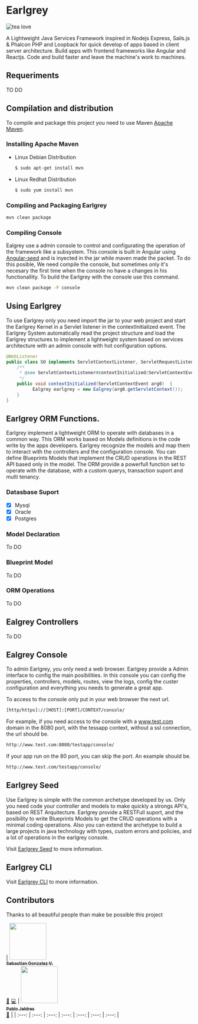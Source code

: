 # Earlgrey
![tea love](https://raw.githubusercontent.com/acalvoa/EARLGREY/extra/resources/Earl_Grey.jpg)

A Lightweight Java Services Framework inspired in Nodejs Express, Sails.js &amp; Phalcon PHP and Loopback for quick develop of apps based in client server architecture. Build apps with frontend frameworks like Angular and Reactjs. Code and build faster and leave the machine's work to machines.

## Requeriments 

TO DO

## Compilation and distribution

To compile and package this project you need to use Maven [Apache Maven](https://maven.apache.org/).

### Installing Apache Maven

- Linux Debian Distribution
   
   ```bash
   $ sudo apt-get install mvn
   ```
- Linux Redhat Distribution
   
   ```bash
   $ sudo yum install mvn
   ```

### Compiling and Packaging Earlgrey

```bash
mvn clean package
```

### Compiling Console

Ealgrey use a admin console to control and configurating the operation of the framework like a subsystem. This console is built in Angular using [Angular-seed](https://github.com/mgechev/angular-seed) and is inyected in the jar while maven made the packet. To do this posible, We need compile the console, but sometimes only it's necesary the first time when the console no have a changes in his functionallity. To build the Earlgrey with the console use this command.

```bash
mvn clean package -P console
```

## Using Earlgrey

To use Earlgrey only you need import the jar to your web project and start the Earlgrey Kernel in a Servlet listener in the contextInitialized event. The Earlgrey System automatically read the project structure and load the Earlgrey structures to implement a lightweight system based on services architecture with an admin console with hot configuration options.

```java
@WebListener
public class SO implements ServletContextListener, ServletRequestListener {
	/**
     * @see ServletContextListener#contextInitialized(ServletContextEvent)
     */
    public void contextInitialized(ServletContextEvent arg0)  { 
    	  Ealgrey earlgrey = new Ealgrey(arg0.getServletContext());
    }
}
```
## Earlgrey ORM Functions.

Earlgrey implement a lightweight ORM to operate with databases in a common way. This ORM works based on Models definitions in the code write by the apps developers. Earlgrey recognize the models and map them to interact with the controllers and the configuration console. You can define Blueprints Models that implement the CRUD operations in the REST API based only in the model. The ORM provide a powerfull function set to operate with the database, with a custom querys, transaction suport and multi tenancy.

### Datasbase Suport

* [X] Mysql
* [X] Oracle
* [X] Postgres

### Model Declaration

To DO

### Blueprint Model

To DO

### ORM Operations

To DO

## Ealgrey Controllers

To DO

## Ealgrey Console

To admin Earlgrey, you only need a web browser. Earlgrey provide a Admin interface to config the main posibilities. In this console you can config the properties, controllers, models, routes, view the logs, config the custer configuration and everything you needs to generate a great app.

To access to the console only put in your web browser the next url.

```bash
[http/https]://[HOST]:[PORT]/CONTEXT/console/
```

For example, if you need access to the console with a www.test.com domain in the 8080 port, with the tessapp context, without a ssl connection, the url should be. 

```bash
http://www.test.com:8080/testapp/console/
```

If your app run on the 80 port, you can skip the port. An example should be.

```bash
http://www.test.com/testapp/console/
```


## Earlgrey Seed

Use Earlgrey is simple with the common archetype developed by us. Only you need code your controller and models to make quickly a strongs API's, based on REST Arquitecture. Earlgrey provide a RESTFull suport, and the posibility to write Blueprints Models to get the CRUD operations with a minimal coding operations. Also you can extend the archetype to build a large projects in java technology with types, custom errors and policies, and a lot of operations in the earlgrey console.

Visit [Earlgrey Seed](https://github.com/acalvoa/Ealgrey_seed) to more information.

## Earlgrey CLI

Visit [Earlgrey CLI](https://github.com/brutalchrist/earlgrey-cli) to more information.

## Contributors

Thanks to all beautiful people than make be possible this project

<!-- ALL-CONTRIBUTORS-LIST:START - Do not remove or modify this section -->
<!-- prettier-ignore -->
| [<img src="https://avatars3.githubusercontent.com/u/806569?s=400&v=4" width="100px;"/><br /><sub><b>Sebastian Gonzalez V.</b></sub>](https://github.com/brutalchrist)<br />[📖](https://github.com/acalvoa/EARLGREY/commits?author=brutalchrist "Documentation") [💻](https://github.com/acalvoa/EARLGREY/commits?author=brutalchrist) | [<img src="https://avatars3.githubusercontent.com/u/20507724?s=460&v=4" width="100px;"/><br /><sub><b>Pablo Jeldres</b></sub>](https://github.com/pjeldres)<br />[🐛](https://github.com/acalvoa/EARLGREY/issues?author=pjeldres "Bug reports") |
| :---: | :---: | :---: | :---: | :---: | :---: | :---: |
<!-- ALL-CONTRIBUTORS-LIST:END -->
